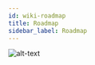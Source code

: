 ```yaml
---
id: wiki-roadmap
title: Roadmap
sidebar_label: Roadmap
---
```


![alt-text](../assets/roadmap2021.png)

